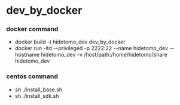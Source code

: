 # dev_by_docker

### docker command
- docker build -t hidetomo_dev dev_by_docker
- docker run -itd --privileged -p 2222:22 --name hidetomo_dev --hostname hidetomo_dev -v /host/path:/home/hidetomo/share hidetomo_dev

### centos command
- sh ./install_base.sh
- sh ./install_sdk.sh
